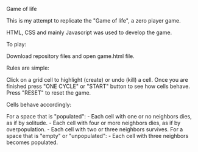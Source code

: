 Game of life

This is my attempt to replicate the "Game of life", a zero player game. 

HTML, CSS and mainly Javascript was used to develop the game.

To play: 

Download repository files and open game.html file.

Rules are simple:

Click on a grid cell to highlight (create) or undo (kill) a cell. Once you are finished press "ONE CYCLE" or "START" button to see how cells behave. Press "RESET" to reset the game.

Cells behave accordingly:

For a space that is "populated":
    - Each cell with one or no neighbors dies, as if by solitude.
    - Each cell with four or more neighbors dies, as if by overpopulation.
    - Each cell with two or three neighbors survives.
For a space that is "empty" or "unpopulated":
    - Each cell with three neighbors becomes populated.

